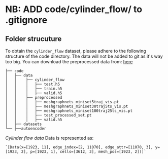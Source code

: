 
# NB: ADD code/cylinder_flow/ to .gitignore
## Folder strucuture
To obtain the `cylinder_flow` dataset, please adhere to the following structure of the code directory. 
The data will not be added to git as it's way too big. 
You can download the preprocessed data from: [here](https://drive.google.com/drive/folders/1QANENxeWRVBs2TZ8SQ5CGuHo27i95WtO)

    ├── code
    │   ├── data
    │   │    ├── cylinder_flow
    │   │    │   ├── test.h5
    │   │    │   ├── train.h5
    │   │    │   ├── valid.h5
    │   │    ├── preprocessed
    │   │    │   ├── meshgraphnets_miniset5traj_vis.pt
    │   │    │   ├── meshgraphnets_miniset30traj5ts_vis.pt
    │   │    │   ├── meshgraphnets_miniset100traj25ts_vis.pt
    │   │    │   ├── test_processed_set.pt
    │   │    │   ├── valid.h5
    │   ├── datasets
    └── ├──autoencoder

*Cylinder flow data* 
Data is represented as: 

    `[Data(x=[1923, 11], edge_index=[2, 11070], edge_attr=[11070, 3], y=[1923, 2], p=[1923, 1], cells=[3612, 3], mesh_pos=[1923, 2])]`
